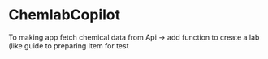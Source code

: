 # ChemlabCopilot
To making app fetch chemical data from Api 
-> add function to create a lab (like guide to preparing Item for test

